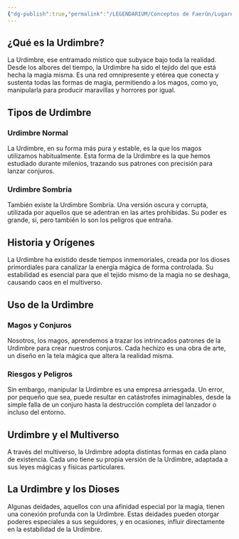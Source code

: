```yaml
---
{"dg-publish":true,"permalink":"/LEGENDARIUM/Conceptos de Faerûn/Lugares/La Urdimbre/"}
---
```


## ¿Qué es la Urdimbre?
La Urdimbre, ese entramado místico que subyace bajo toda la realidad. Desde los albores del tiempo, la Urdimbre ha sido el tejido del que está hecha la magia misma. Es una red omnipresente y etérea que conecta y sustenta todas las formas de magia, permitiendo a los magos, como yo, manipularla para producir maravillas y horrores por igual.

## Tipos de Urdimbre

### Urdimbre Normal
La Urdimbre, en su forma más pura y estable, es la que los magos utilizamos habitualmente. Esta forma de la Urdimbre es la que hemos estudiado durante milenios, trazando sus patrones con precisión para lanzar conjuros.

### Urdimbre Sombría
También existe la Urdimbre Sombría. Una versión oscura y corrupta, utilizada por aquellos que se adentran en las artes prohibidas. Su poder es grande, sí, pero también lo son los peligros que entraña.

## Historia y Orígenes
La Urdimbre ha existido desde tiempos inmemoriales, creada por los dioses primordiales para canalizar la energía mágica de forma controlada. Su estabilidad es esencial para que el tejido mismo de la magia no se deshaga, causando caos en el multiverso.

## Uso de la Urdimbre

### Magos y Conjuros
Nosotros, los magos, aprendemos a trazar los intrincados patrones de la Urdimbre para crear nuestros conjuros. Cada hechizo es una obra de arte, un diseño en la tela mágica que altera la realidad misma.

### Riesgos y Peligros
Sin embargo, manipular la Urdimbre es una empresa arriesgada. Un error, por pequeño que sea, puede resultar en catástrofes inimaginables, desde la simple falla de un conjuro hasta la destrucción completa del lanzador o incluso del entorno.

## Urdimbre y el Multiverso
A través del multiverso, la Urdimbre adopta distintas formas en cada plano de existencia. Cada uno tiene su propia versión de la Urdimbre, adaptada a sus leyes mágicas y físicas particulares.

## La Urdimbre y los Dioses
Algunas deidades, aquellos con una afinidad especial por la magia, tienen una conexión profunda con la Urdimbre. Estas deidades pueden otorgar poderes especiales a sus seguidores, y en ocasiones, influir directamente en la estabilidad de la Urdimbre.
